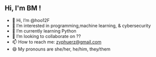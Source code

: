 ## Hi, I'm BM !
- 👋 Hi, I’m @hoo12F
- 👀 I’m interested in programming,machine learning, & cybersecurity
- 🌱 I’m currently learning Python
- 💞️ I’m looking to collaborate on ??
- 📫 How to reach me: zyphuerz@gmail.com
- 😄 My pronouns are she/her, he/him, they/them
<!---
baominhT/baominhT is a ✨ special ✨ repository because its `README.md` (this file) appears on your GitHub profile.
You can click the Preview link to take a look at your changes.
--->
